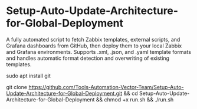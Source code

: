 # Setup-Auto-Update-Architecture-for-Global-Deployment
A fully automated script to fetch Zabbix templates, external scripts, and Grafana dashboards from GitHub, then deploy them to your local Zabbix and Grafana environments. Supports .xml, .json, and .yaml template formats and handles automatic format detection and overwriting of existing templates.

sudo apt install git


git clone https://github.com/Tools-Automation-Vector-Team/Setup-Auto-Update-Architecture-for-Global-Deployment.git && cd Setup-Auto-Update-Architecture-for-Global-Deployment && chmod +x run.sh && ./run.sh
